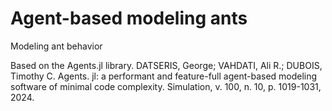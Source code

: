 # Agent-based modeling ants
 Modeling ant behavior

Based on the Agents.jl library.
DATSERIS, George; VAHDATI, Ali R.; DUBOIS, Timothy C. Agents. jl: a performant and feature-full agent-based modeling software of minimal code complexity. Simulation, v. 100, n. 10, p. 1019-1031, 2024.
